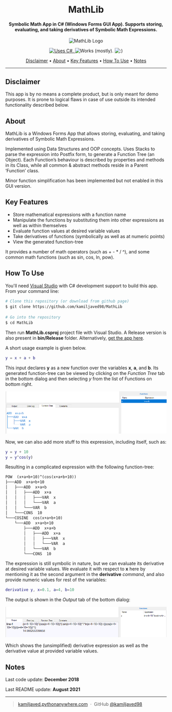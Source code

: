 
<h1 align="center">
  <br>
  MathLib
  <br>
</h1>

<h4 align="center">Symbolic Math App in C# (Windows Forms GUI 
App). Supports storing, evaluating, and taking derivatives of Symbolic Math Expressions.</h4>

<p></p>

<p align="center">
  <a>
    <img src="mlgui_ico.ico" alt="MathLib Logo" width="80" height="80">
  </a>
</p>

<p align="center">
	<a href="https://docs.microsoft.com/en-us/dotnet/csharp/">
		<img src="https://forthebadge.com/images/badges/made-with-c-sharp.svg" alt="Uses C#." title="Uses C#."/>
	</a>
  <a>
		<img src="https://forthebadge.com/images/badges/60-percent-of-the-time-works-every-time.svg" alt=" Works (mostly).">
  </a>
  <a>
		<img src="https://forthebadge.com/images/badges/built-with-love.svg" height="30px" alt=":)">
  </a>

</p>

<p align="center">
  <a href="#disclaimer">Disclaimer</a> •
  <a href="#about">About</a> •
  <a href="#key-features">Key Features</a> •
  <a href="#how-to-use">How To Use</a> •
  <a href="#notes">Notes</a>
</p>

<hr>

## Disclaimer

This app is by no means a complete product, but is only meant for demo purposes. It is prone to logical flaws in case of use outside its intended functionality described below.

## About

MathLib is a Windows Forms App that allows storing, evaluating, and taking derivatives of Symbolic Math Expressions.
<p>Implemented using Data Structures and OOP concepts. Uses Stacks to parse the expression into Postfix form, to generate a Function Tree (an Object). Each Function’s behaviour is 
described by properties and methods in its Class, while all common & abstract methods reside in a Parent ‘Function’ class.</p> 
Minor function simplification has been implemented but not enabled in this GUI version.

## Key Features

* Store mathematical expressions with a function name
* Manipulate the functions by substituting them into other expressions as well as within themselves
* Evaluate function values at desired variable values
* Take derivatives of functions (symbolically as well as at numeric points)
* View the generated function-tree
<p>It provides a number of math operators (such as + - * / ^), and some common math functions (such as sin, cos, ln, pow).</p>

## How To Use

You'll need [Visual Studio](https://visualstudio.microsoft.com/) with C# development support to build this app. From your command line:

```bash
# Clone this repository (or download from github page)
$ git clone https://github.com/kamiljaved98/MathLib

# Go into the repository
$ cd MathLib
```
Then run <b>MathLib.csproj</b> project file with Visual Studio. A Release version is also present in <b>bin/Release</b> folder. 
Alternatively, <a href="https://github.com/kamiljaved98/MathLib/raw/master/bin/Release/MathLib.exe"> get the app here</a>.
<p>A short usage example is given below. </p>

```m
y = x + a + b
```

This input declares <b>y</b> as a new function over the variables <b>x</b>, <b>a</b>, and <b>b</b>. Its generated function-tree can be viewed by clicking on the <i>Function Tree</i> tab in the bottom dialog and then selecting <i>y</i> from the list of Functions on bottom right.

  <a>
		<img src="misc/demoscr1.png" alt="Demo Image 1.">
  </a>

Now, we can also add more stuff to this expression, including itself, such as:

```m
y = y + 10
y = y^cos(y)
```

Resulting in a complicated expression with the following function-tree:

```
POW  (x+a+b+10)^(cos(x+a+b+10))
├───ADD  x+a+b+10
│   ├───ADD  x+a+b
│   │   ├───ADD  x+a
│   │   │   ├───VAR  x
│   │   │   └───VAR  a
│   │   └───VAR  b
│   └───CONS  10
└───COSINE  cos(x+a+b+10)
    └───ADD  x+a+b+10
        ├───ADD  x+a+b
        │   ├───ADD  x+a
        │   │   ├───VAR  x
        │   │   └───VAR  a
        │   └───VAR  b
        └───CONS  10
```

The expression is still symbolic in nature, but we can evaluate its derivative at desired variable values. We evaluate it with respect to <b>x</b> here by mentioning it as the second argument in the <b>derivative</b> <i>command</i>, and also provide numeric values for rest of the variables:

```m
derivative y, x=0.1, a=4, b=10
```

The output is shown in the <i>Output</i> tab of the bottom dialog:

  <a>
		<img src="misc/demoscr2.png" alt="Demo Image 2.">
  </a>

Which shows the (unsimplified) derivative expression as well as the derivative value at provided variable values.

## Notes

<p>Last code update: <b>December 2018</b></p>
<p>Last README update: <b>August 2021</b></P>


---

> [kamiljaved.pythonanywhere.com](https://kamiljaved.pythonanywhere.com/) &nbsp;&middot;&nbsp;
> GitHub [@kamiljaved98](https://github.com/kamiljaved98)

